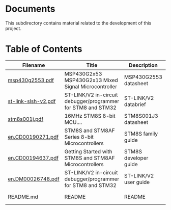 # Documents
This subdirectory contains material related to the development of this project.

# Table of Contents
| Filename                                 | Title                                                      | Description         | Author          |
|------------------------------------------|------------------------------------------------------------|---------------------|-----------------|
|[msp430g2553.pdf](msp430g2553.pdf)        |MSP430G2x53 MSP430G2x13 Mixed Signal Microcontroller        |MSP430G2553 datasheet|Texas Instruments|
|[st-link-slsh-v2.pdf](st-link-slsh-v2.pdf)|ST-LINK/V2 in-circuit debugger/programmer for STM8 and STM32|ST-LINK/V2 databrief |ST               |
|[stm8s001j.pdf](stm8s001j.pdf)            |16MHz STM8S 8-bit MCU....                                   |STM8S001J3 datasheet |ST               |
|[en.CD00190271.pdf](en.CD00190271.pdf)    |STM8S and STM8AF Series 8-bit Microcontrollers              |STM8S family guide   |ST               |
|[en.CD00194637.pdf](en.CD00194637.pdf)    |Getting Started with STM8S and STM8AF Microcontrollers      |STM8S developer guide|ST               |
|[en.DM00026748.pdf](en.DM00026748.pdf)    |ST-LINK/V2 in-circuit debugger/programmer for STM8 and STM32|ST-LINK/V2 user guide|ST               |
|README.md                                 |README                                                      |README               |ECE Clinics Team |